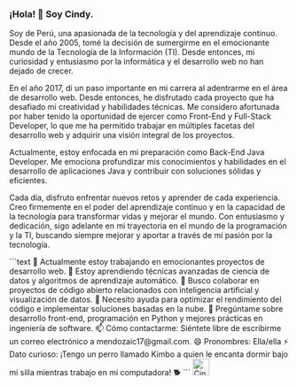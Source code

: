 ### ¡Hola! 👋 Soy Cindy.
<p>Soy de Perú, una apasionada de la tecnología y del aprendizaje continuo. Desde el año 2005, tomé la decisión de sumergirme en el emocionante mundo de la Tecnología de la Información (TI). Desde entonces, mi curiosidad y entusiasmo por la informática y el desarrollo web no han dejado de crecer.</p>
<p>En el año 2017, di un paso importante en mi carrera al adentrarme en el área de desarrollo web. Desde entonces, he disfrutado cada proyecto que ha desafiado mi creatividad y habilidades técnicas. Me considero afortunada por haber tenido la oportunidad de ejercer como Front-End y Full-Stack Developer, lo que me ha permitido trabajar en múltiples facetas del desarrollo web y adquirir una visión integral de los proyectos.</p>
<p>Actualmente, estoy enfocada en mi preparación como Back-End Java Developer. Me emociona profundizar mis conocimientos y habilidades en el desarrollo de aplicaciones Java y contribuir con soluciones sólidas y eficientes.</p>
<p>Cada día, disfruto enfrentar nuevos retos y aprender de cada experiencia. Creo firmemente en el poder del aprendizaje continuo y en la capacidad de la tecnología para transformar vidas y mejorar el mundo. Con entusiasmo y dedicación, sigo adelante en mi trayectoria en el mundo de la programación y la TI, buscando siempre mejorar y aportar a través de mi pasión por la tecnología.</p>
```text
🔭 Actualmente estoy trabajando en emocionantes proyectos de desarrollo web.
🌱 Estoy aprendiendo técnicas avanzadas de ciencia de datos y algoritmos de aprendizaje automático.
👯 Busco colaborar en proyectos de código abierto relacionados con inteligencia artificial y visualización de datos.
🤔 Necesito ayuda para optimizar el rendimiento del código e implementar soluciones basadas en la nube.
💬 Pregúntame sobre desarrollo front-end, programación en Python y mejores prácticas en ingeniería de software.
📫 Cómo contactarme: Siéntete libre de escribirme un correo electrónico a mendozaic17@gmail.com.
😄 Pronombres: Ella/ella
⚡ Dato curioso: ¡Tengo un perro llamado Kimbo a quien le encanta dormir bajo mi silla mientras trabajo en mi computadora! 🐕
```

<a href="https://www.linkedin.com/in/mendozacindy/">
 <img src="https://www.vectorlogo.zone/logos/linkedin/linkedin-icon.svg" alt="Cindy Mendoza Ibarra's LinkedIn Profile" height="30" width="30">
</a>

